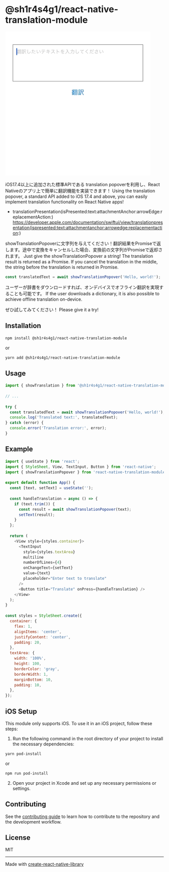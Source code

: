 # @sh1r4s4g1/react-native-translation-module

![デモGIF](./assets/demo-01.gif)

iOS17.4以上に追加された標準APIである translation popoverを利用し、React Nativeのアプリ上で簡単に翻訳機能を実装できます！
Using the translation popover, a standard API added to iOS 17.4 and above, you can easily implement translation functionality on React Native apps!

- translationPresentation(isPresented:text:attachmentAnchor:arrowEdge:replacementAction:)
  https://developer.apple.com/documentation/swiftui/view/translationpresentation(ispresented:text:attachmentanchor:arrowedge:replacementaction:)

showTranslationPopoverに文字列を与えてください！翻訳結果をPromise<string>で返します。途中で変換をキャンセルした場合、変換前の文字列がPromise<string>で返却されます。
Just give the showTranslationPopover a string! The translation result is returned as a Promise<string>. If you cancel the translation in the middle, the string before the translation is returned in Promise<string>.

```js
const translatedText = await showTranslationPopover('Hello, world!');
```

ユーザーが辞書をダウンロードすれば、オンデバイスでオフライン翻訳を実現することも可能です。
If the user downloads a dictionary, it is also possible to achieve offline translation on-device.

ぜひ試してみてください！
Please give it a try!

## Installation

```sh
npm install @sh1r4s4g1/react-native-translation-module
```

or

```sh
yarn add @sh1r4s4g1/react-native-translation-module
```

## Usage

```js
import { showTranslation } from '@sh1r4s4g1/react-native-translation-module';

// ...

try {
  const translatedText = await showTranslationPopover('Hello, world!');
  console.log('Translated text:', translatedText);
} catch (error) {
  console.error('Translation error:', error);
}
```

## Example

```js
import { useState } from 'react';
import { StyleSheet, View, TextInput, Button } from 'react-native';
import { showTranslationPopover } from 'react-native-translation-module';

export default function App() {
  const [text, setText] = useState('');

  const handleTranslation = async () => {
    if (text.trim()) {
      const result = await showTranslationPopover(text);
      setText(result);
    }
  };

  return (
    <View style={styles.container}>
      <TextInput
        style={styles.textArea}
        multiline
        numberOfLines={4}
        onChangeText={setText}
        value={text}
        placeholder="Enter text to translate"
      />
      <Button title="Translate" onPress={handleTranslation} />
    </View>
  );
}

const styles = StyleSheet.create({
  container: {
    flex: 1,
    alignItems: 'center',
    justifyContent: 'center',
    padding: 20,
  },
  textArea: {
    width: '100%',
    height: 100,
    borderColor: 'gray',
    borderWidth: 1,
    marginBottom: 10,
    padding: 10,
  },
});
```

## iOS Setup

This module only supports iOS. To use it in an iOS project, follow these steps:

1. Run the following command in the root directory of your project to install the necessary dependencies:

```sh
yarn pod-install
```

or

```sh
npm run pod-install
```

2. Open your project in Xcode and set up any necessary permissions or settings.

## Contributing

See the [contributing guide](CONTRIBUTING.md) to learn how to contribute to the repository and the development workflow.

## License

MIT

---

Made with [create-react-native-library](https://github.com/callstack/react-native-builder-bob)
